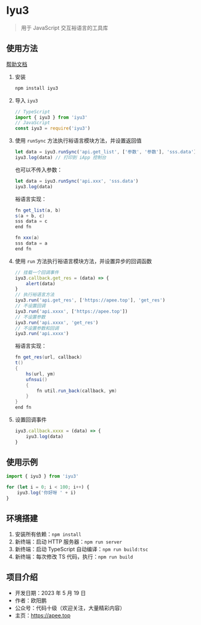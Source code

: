 # Iyu3

> 用于 JavaScript 交互裕语言的工具库

## 使用方法

[帮助文档](/help.md)

1. 安装

    ```bash
    npm install iyu3
    ```
2. 导入 `iyu3`

    ```ts
    // TypeScript
    import { iyu3 } from 'iyu3'
    // JavaScript
    const iyu3 = require('iyu3')
    ````
3. 使用 `runSync` 方法执行裕语言模块方法，并设置返回值

    ```ts
    let data = iyu3.runSync('api.get_list', ['参数', '参数'], 'sss.data')
    iyu3.log(data) // 打印到 iApp 控制台
    ```

    也可以不传入参数：

    ```ts
    let data = iyu3.runSync('api.xxx', 'sss.data')
    iyu3.log(data)
    ```

    裕语言实现：

    ```java
    fn get_list(a, b)
    s(a + b, c)
    sss data = c
    end fn
    ```

    ```java
    fn xxx(a)
    sss data = a
    end fn
    ```
4. 使用 `run`  方法执行裕语言模块方法，并设置异步的回调函数

    ```ts
    // 挂载一个回调事件
    iyu3.callback.get_res = (data) => {
        alert(data)
    }
    // 执行裕语言方法
    iyu3.run('api.get_res', ['https://apee.top'], 'get_res')
    // 不设置回调
    iyu3.run('api.xxxx', ['https://apee.top'])
    // 不设置参数
    iyu3.run('api.xxxx', 'get_res')
    // 不设置参数和回调
    iyu3.run('api.xxxx')
    ```

    裕语言实现：

    ```java
    fn get_res(url, callback)
    t()
    {
        hs(url, ym)
        ufnsui()
        {
            fn util.run_back(callback, ym)
        }
    }
    end fn
    ```
5. 设置回调事件

    ```ts
    iyu3.callback.xxxx = (data) => {
        iyu3.log(data)
    }
    ```

## 使用示例

```ts
import { iyu3 } from 'iyu3'

for (let i = 0; i < 100; i++) {
    iyu3.log('你好呀 ' + i)
}
```

## 环境搭建

1. 安装所有依赖：`npm install`
1. 新终端：启动 HTTP 服务器：`npm run server`
2. 新终端：启动 TypeScript 自动编译：`npm run build:tsc`
3. 新终端：每次修改 TS 代码，执行：`npm run build`

## 项目介绍

- 开发日期：2023 年 5 月 19 日
- 作者：欧阳鹏
- 公众号：代码十级（欢迎关注，大量精彩内容）
- 主页：https://apee.top
